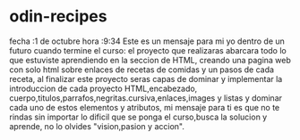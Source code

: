 # odin-recipes
fecha :1 de octubre  hora :9:34
Este es un mensaje para mi yo dentro de un futuro cuando termine el curso:
el proyecto que realizaras abarcara todo lo que estuviste aprendiendo en la seccion de HTML, creando
una pagina web con solo html sobre enlaces de recetas de comidas y un pasos de cada receta, al finalizar
este proyecto seras capas de dominar y implementar la introduccion de cada proyecto HTML,encabezado,
cuerpo,titulos,parrafos,negritas.cursiva,enlaces,images y listas y dominar cada uno de estos elementos y 
atributos, mi mensaje para ti es que no te rindas sin importar lo dificil que se ponga el curso,busca la
solucion y aprende, no lo olvides "vision,pasion y accion".

